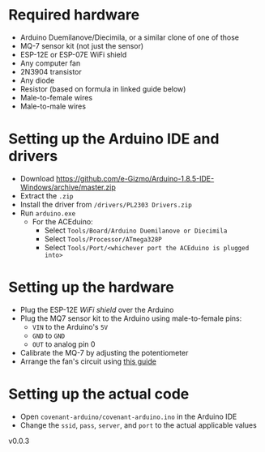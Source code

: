 # Required hardware
- Arduino Duemilanove/Diecimila, or a similar clone of one of those
- MQ-7 sensor kit (not just the sensor)
- ESP-12E or ESP-07E WiFi shield
- Any computer fan
- 2N3904 transistor
- Any diode
- Resistor (based on formula in linked guide below)
- Male-to-female wires
- Male-to-male wires


# Setting up the Arduino IDE and drivers
- Download https://github.com/e-Gizmo/Arduino-1.8.5-IDE-Windows/archive/master.zip
- Extract the `.zip`
- Install the driver from `/drivers/PL2303 Drivers.zip`
- Run `arduino.exe`
  - For the ACEduino:
     - Select `Tools/Board/Arduino Duemilanove or Diecimila`
     - Select `Tools/Processor/ATmega328P`
     - Select `Tools/Port/<whichever port the ACEduino is plugged into>`

# Setting up the hardware
- Plug the ESP-12E *WiFi shield* over the Arduino
- Plug the MQ7 sensor kit to the Arduino using male-to-female pins:
  - `VIN` to the Arduino's `5V`
  - `GND` to `GND`
  - `OUT` to analog pin 0
- Calibrate the MQ-7 by adjusting the potentiometer
- Arrange the fan's circuit using [this guide](https://electronics.stackexchange.com/questions/137753/arduino-transistor-to-switch-pc-fan-on-off)

# Setting up the actual code
- Open `covenant-arduino/covenant-arduino.ino` in the Arduino IDE
- Change the `ssid`, `pass`, `server`, and `port` to the actual applicable values

v0.0.3
